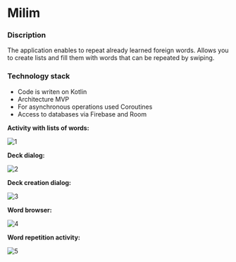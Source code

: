 # Milim

### Discription
The application enables to repeat already learned foreign words.
Allows you to create lists and fill them with words that can be repeated by swiping.

### Technology stack
* Code is writen on Kotlin
* Architecture MVP
* For asynchronous operations used Coroutines
* Access to databases via Firebase and Room


**Activity with lists of words:**

![1](https://github.com/NikolayKuts/Milim/blob/firebase_database/screens/main_screen.JPEG)

**Deck dialog:**

![2](https://github.com/NikolayKuts/Milim/blob/firebase_database/screens/deck_dialog.JPEG)

**Deck creation dialog:**

![3](https://github.com/NikolayKuts/Milim/blob/firebase_database/screens/creation_dialog.JPEG)

**Word browser:**

![4](https://github.com/NikolayKuts/Milim/blob/firebase_database/screens/word_browser_screen.JPEG)

**Word repetition activity:**

![5](https://github.com/NikolayKuts/Milim/blob/firebase_database/screens/repeation_screen.JPEG)

